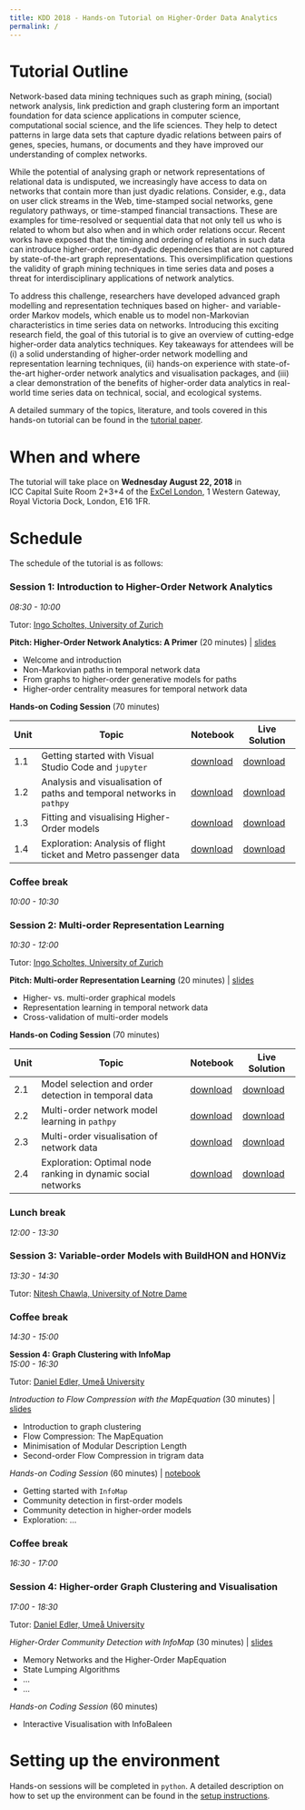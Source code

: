 ```yaml
---
title: KDD 2018 - Hands-on Tutorial on Higher-Order Data Analytics
permalink: /
---
```


# Tutorial Outline

Network-based data mining techniques such as graph mining, (social) network analysis, link prediction and graph clustering form an important foundation for data science applications in computer science, computational social science, and the life sciences. They help to detect patterns in large data sets that capture dyadic relations between pairs of genes, species, humans, or documents and they have improved our understanding of complex networks.

While the potential of analysing graph or network representations of relational data is undisputed, we increasingly have access to data on networks that contain more than just dyadic relations. Consider, e.g., data on user click streams in the Web, time-stamped social networks, gene regulatory pathways, or time-stamped financial transactions. These are examples for time-resolved or sequential data that not only tell us who is related to whom but also when and in which order relations occur. Recent works have exposed that the timing and ordering of relations in such data can introduce higher-order, non-dyadic dependencies that are not captured by state-of-the-art graph representations. This oversimplification questions the validity of graph mining techniques in time series data and poses a threat for interdisciplinary applications of network analytics.


To address this challenge, researchers have developed advanced graph modelling and representation techniques based on higher- and variable-order Markov models, which enable us to model non-Markovian characteristics in time series data on networks. Introducing this exciting research field, the goal of this tutorial is to give an overview of cutting-edge higher-order data analytics techniques. Key takeaways for attendees will be (i) a solid understanding of higher-order network modelling and representation learning techniques, (ii) hands-on experience with state-of-the-art higher-order network analytics and visualisation packages, and (iii) a clear demonstration of the benefits of higher-order data analytics in real-world time series data on technical, social, and ecological systems.

A detailed summary of the topics, literature, and tools covered in this hands-on tutorial can be found in the [tutorial paper](https://www.researchgate.net/publication/325168357_Beyond_Graph_Mining_Higher-Order_Data_Analytics_for_Temporal_Network_Data).

# When and where

The tutorial will take place on **Wednesday August 22, 2018** in ICC Capital Suite Room 2+3+4 of the [ExCel London](https://www.excel.london/organiser/venue-map), 1 Western Gateway, Royal Victoria Dock, London, E16 1FR.

# Schedule

The schedule of the tutorial is as follows:

### Session 1: Introduction to Higher-Order Network Analytics
*08:30 - 10:00*

Tutor: [Ingo Scholtes, University of Zurich](http://ifi.uzh.ch/dag)

**Pitch: Higher-Order Network Analytics: A Primer** (20 minutes) | [slides](http://...)
- Welcome and introduction
- Non-Markovian paths in temporal network data
- From graphs to higher-order generative models for paths
- Higher-order centrality measures for temporal network data

**Hands-on Coding Session** (70 minutes)  

Unit | Topic | Notebook | Live Solution
----|----|----|----
1.1 | Getting started with Visual Studio Code and `jupyter` | [download](https://github.com/IngoScholtes/kdd2018-tutorial/blob/master/code/1_1_vscode_jupyter.py) | [download](https://github.com/IngoScholtes/kdd2018-tutorial/blob/master/live_solutions/1_1_vscode_jupyter.py)  
1.2 | Analysis and visualisation of paths and temporal networks in `pathpy` | [download](https://github.com/IngoScholtes/kdd2018-tutorial/blob/master/code/1_2_pathpy.py) | [download](https://github.com/IngoScholtes/kdd2018-tutorial/blob/master/live_solutions/1_2_pathpy.py)  
1.3 | Fitting and visualising Higher-Order models | [download](https://github.com/IngoScholtes/kdd2018-tutorial/blob/master/code/1_3_higher_order.py) | [download](https://github.com/IngoScholtes/kdd2018-tutorial/blob/master/live_solutions/1_3_higher_order.py)  
1.4 | Exploration: Analysis of flight ticket and Metro passenger data | [download](http://...) | [download](http://)  

### Coffee break
*10:00 - 10:30*

### Session 2: Multi-order Representation Learning
*10:30 - 12:00*

Tutor: [Ingo Scholtes, University of Zurich](http://ifi.uzh.ch/dag)

**Pitch: Multi-order Representation Learning** (20 minutes) | [slides](http://...)
- Higher- vs. multi-order graphical models
- Representation learning in temporal network data
- Cross-validation of multi-order models

**Hands-on Coding Session** (70 minutes)

Unit | Topic | Notebook | Live Solution
----|----|----|----
2.1 | Model selection and order detection in temporal data | [download](https://github.com/IngoScholtes/kdd2018-tutorial/blob/master/code/2_1_temporal_networks.py) | [download](https://github.com/IngoScholtes/kdd2018-tutorial/blob/master/live_solutions/2_1_temporal_networks.py)  
2.2 | Multi-order network model learning in `pathpy` | [download](https://github.com/IngoScholtes/kdd2018-tutorial/blob/master/code/2_2_multi_order.py) | [download](https://github.com/IngoScholtes/kdd2018-tutorial/blob/master/live_solutions/2_2_multi_order.py)  
2.3 | Multi-order visualisation of network data | [download](https://github.com/IngoScholtes/kdd2018-tutorial/blob/master/code/2_3_cross_validation.py) | [download](https://github.com/IngoScholtes/kdd2018-tutorial/blob/master/live_solutions/2_3_cross_validation.py)  
2.4 | Exploration: Optimal node ranking in dynamic social networks | [download](https://) | [download](https://)  

### Lunch break
*12:00 - 13:30*

### Session 3: Variable-order Models with BuildHON and HONViz
*13:30 - 14:30*

Tutor: [Nitesh Chawla, University of Notre Dame](https://www3.nd.edu/~nchawla/)

### Coffee break
*14:30 - 15:00*

**Session 4: Graph Clustering with InfoMap**  
*15:00 - 16:30*

Tutor: [Daniel Edler, Ume&aring; University](https://www.umu.se/en/staff/daniel-edler/)

*Introduction to Flow Compression with the MapEquation* (30 minutes) | [slides](http://...)
- Introduction to graph clustering
- Flow Compression: The MapEquation
- Minimisation of Modular Description Length
- Second-order Flow Compression in trigram data

*Hands-on Coding Session* (60 minutes) | [notebook](http://...)
- Getting started with `InfoMap`
- Community detection in first-order models
- Community detection in higher-order models
- Exploration: ... 

### Coffee break
*16:30 - 17:00*

### Session 4: Higher-order Graph Clustering and Visualisation
*17:00 - 18:30*

Tutor: [Daniel Edler, Ume&aring; University](https://www.umu.se/en/staff/daniel-edler/)

*Higher-Order Community Detection with InfoMap* (30 minutes) | [slides](http://...)
- Memory Networks and the Higher-Order MapEquation
- State Lumping Algorithms
- ... 
- ... 

*Hands-on Coding Session* (60 minutes)
- Interactive Visualisation with InfoBaleen

# Setting up the environment

Hands-on sessions will be completed in `python`. A detailed description on how to set up the environment can be found in the [setup instructions](/kdd2018-tutorial/setup).